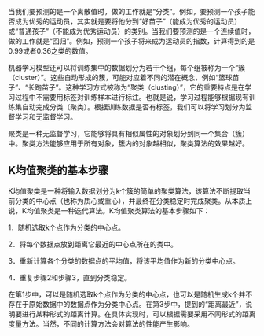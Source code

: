 当我们要预测的是一个离散值时，做的工作就是“分类”。例如，要预测一个孩子能否成为优秀的运动员，其实就是要将他分到“好苗子”（能成为优秀的运动员）或“普通孩子”（不能成为优秀运动员）的类别。当我们要预测的是一个连续值时，做的工作就是“回归”。例如，预测一个孩子将来成为运动员的指数，计算得到的是0.99或者0.36之类的数值。

机器学习模型还可以将训练集中的数据划分为若干个组，每个组被称为一个“簇（cluster）”。这些自动形成的簇，可能对应着不同的潜在概念，例如“篮球苗子”、“长跑苗子”。这种学习方式被称为“聚类（clusting）”，它的重要特点是在学习过程中不需要用标签对训练样本进行标注。也就是说，学习过程能够根据现有训练集自动完成分类（聚类）。根据训练数据是否有标签，我们可以将学习划分为监督学习和无监督学习。

聚类是一种无监督学习，它能够将具有相似属性的对象划分到同一个集合（簇）中。聚类方法能够应用于所有对象，簇内的对象越相似，聚类算法的效果越好。



## K均值聚类的基本步骤

K均值聚类是一种将输入数据划分为k个簇的简单的聚类算法，该算法不断提取当前分类的中心点（也称为质心或重心），并最终在分类稳定时完成聚类。从本质上说，K均值聚类是一种迭代算法。K均值聚类算法的基本步骤如下：

1．随机选取k个点作为分类的中心点。

2．将每个数据点放到距离它最近的中心点所在的类中。

3．重新计算各个分类的数据点的平均值，将该平均值作为新的分类中心点。

4．重复步骤2和步骤3，直到分类稳定。

在第1步中，可以是随机选取k个点作为分类的中心点，也可以是随机生成k个并不存在于原始数据中的数据点作为分类中心点。在第3步中，提到的“距离最近”，说明要进行某种形式的距离计算。在具体实现时，可以根据需要采用不同形式的距离度量方法。当然，不同的计算方法会对算法的性能产生影响。